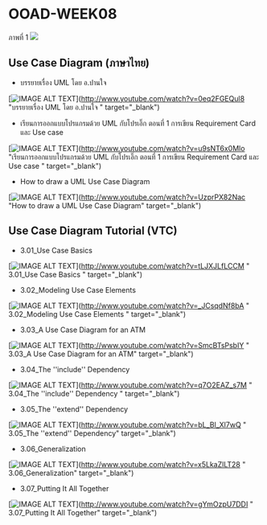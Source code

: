 # OOAD-WEEK08

ภาพที่ 1 
![](http://www.plantuml.com/plantuml/img/LOzD2eD034RtSueixS8Um4Nn3Zr1YAaEyqic0vNYtJiYLhfylCT7CXP5qHgyyVnIq0HYvqLXiiAaDaLJd8qP1GDa98SpFtNr3BisI9e4g1PDWUL4p-BCxZ7EhQI5oQMgy37mQw7leJlDhOaBuFw0BkCQE3OOm4RoTUAzMTZdmr_r0FnMZbFv7sdxno6R6Pjj7tu1)

## Use Case Diagram (ภาษาไทย)
* บรรยายเรื่อง UML โดย อ.ปานใจ  

[![IMAGE ALT TEXT](http://img.youtube.com/vi/0eq2FGEQul8/0.jpg)](http://www.youtube.com/watch?v=0eq2FGEQul8 "บรรยายเรื่อง UML โดย อ.ปานใจ  " target="_blank") 

* เรียนการออกแบบโปรแกรมด้วย UML กับโปรเอิ๊ก ตอนที่ 1 การเขียน Requirement Card และ Use case   

[![IMAGE ALT TEXT](http://img.youtube.com/vi/u9sNT6x0Mlo/0.jpg)](http://www.youtube.com/watch?v=u9sNT6x0Mlo "เรียนการออกแบบโปรแกรมด้วย UML กับโปรเอิ๊ก ตอนที่ 1 การเขียน Requirement Card และ Use case " target="_blank") 

* How to draw a UML Use Case Diagram

[![IMAGE ALT TEXT](http://img.youtube.com/vi/UzprPX82Nac/0.jpg)](http://www.youtube.com/watch?v=UzprPX82Nac "How to draw a UML Use Case Diagram" target="_blank") 

## Use Case Diagram Tutorial (VTC)

* 3.01_Use Case Basics  

[![IMAGE ALT TEXT](http://img.youtube.com/vi/tLJXJLfLCCM/0.jpg)](http://www.youtube.com/watch?v=tLJXJLfLCCM " 3.01_Use Case Basics " target="_blank") 

* 3.02_Modeling Use Case Elements  

[![IMAGE ALT TEXT](http://img.youtube.com/vi/_JCsqdNf8bA/0.jpg)](http://www.youtube.com/watch?v=_JCsqdNf8bA " 3.02_Modeling Use Case Elements " target="_blank") 
 
* 3.03_A Use Case Diagram for an ATM  

[![IMAGE ALT TEXT](http://img.youtube.com/vi/SmcBTsPsbIY/0.jpg)](http://www.youtube.com/watch?v=SmcBTsPsbIY " 3.03_A Use Case Diagram for an ATM" target="_blank") 

 

* 3.04_The ''include'' Dependency  

[![IMAGE ALT TEXT](http://img.youtube.com/vi/q7O2EAZ_s7M/0.jpg)](http://www.youtube.com/watch?v=q7O2EAZ_s7M " 3.04_The ''include'' Dependency " target="_blank") 

 

* 3.05_The ''extend'' Dependency  

[![IMAGE ALT TEXT](http://img.youtube.com/vi/bL_Bl_Xl7wQ/0.jpg)](http://www.youtube.com/watch?v=bL_Bl_Xl7wQ " 3.05_The ''extend'' Dependency" target="_blank") 

 
* 3.06_Generalization  

[![IMAGE ALT TEXT](http://img.youtube.com/vi/x5LkaZlLT28/0.jpg)](http://www.youtube.com/watch?v=x5LkaZlLT28 " 3.06_Generalization" target="_blank") 

 
* 3.07_Putting It All Together  

[![IMAGE ALT TEXT](http://img.youtube.com/vi/gYmOzpU7DDI/0.jpg)](http://www.youtube.com/watch?v=gYmOzpU7DDI " 3.07_Putting It All Together" target="_blank") 
 
